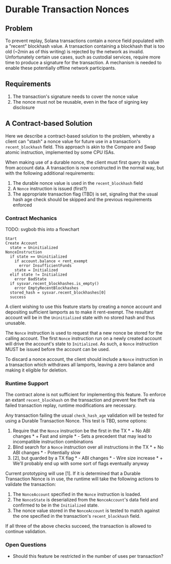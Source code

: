 # Durable Transaction Nonces

## Problem

To prevent replay, Solana transactions contain a nonce field populated with a
"recent" blockhash value. A transaction containing a blockhash that is too old
(~2min as of this writing) is rejected by the network as invalid. Unfortunately
certain use cases, such as custodial services, require more time to produce a
signature for the transaction. A mechanism is needed to enable these potentially
offline network participants.

## Requirements

1) The transaction's signature needs to cover the nonce value
2) The nonce must not be reusable, even in the face of signing key disclosure

## A Contract-based Solution

Here we describe a contract-based solution to the problem, whereby a client can
"stash" a nonce value for future use in a transaction's `recent_blockhash`
field. This approach is akin to the Compare and Swap atomic instruction,
implemented by some CPU ISAs.

When making use of a durable nonce, the client must first query its value from
account data. A transaction is now constructed in the normal way, but with the
following additional requirements:

  1) The durable nonce value is used in the `recent_blockhash` field
  2) A `Nonce` instruction is issued (first?)
  3) The appropriate transaction flag (TBD) is set, signaling that the usual
hash age check should be skipped and the previous requirements enforced

### Contract Mechanics

TODO: svgbob this into a flowchart

```text
Start
Create Account
  state = Uninitialized
NonceInstruction
  if state == Uninitialized
    if account.balance < rent_exempt
      error InsufficientFunds
    state = Initialized
  elif state != Initialized
    error BadState
  if sysvar.recent_blockhashes.is_empty()
    error EmptyRecentBlockhashes
  stored_hash = sysvar.recent_blockhashes[0]
  success
```

A client wishing to use this feature starts by creating a nonce account and
depositing sufficient lamports as to make it rent-exempt. The resultant account
will be in the `Uninitialized` state with no stored hash and thus unusable.

The `Nonce` instruction is used to request that a new nonce be stored for the
calling account. The first `Nonce` instruction run on a newly created account
will drive the account's state to `Initialized`. As such, a `Nonce` instruction
MUST be issued before the account can be used.

To discard a nonce account, the client should include a `Nonce` instruction in
a transaction which withdraws all lamports, leaving a zero balance and making
it eligible for deletion.

### Runtime Support

The contract alone is not sufficient for implementing this feature. To enforce
an extant `recent_blockhash` on the transaction and prevent fee theft via
failed transaction replay, runtime modifications are necessary.

Any transaction failing the usual `check_hash_age` validation will be tested
for using a Durable Transaction Nonce. This test is TBD, some options:

  1) Require that the `Nonce` instruction be the first in the TX
    * + No ABI changes
    * + Fast and simple
    * - Sets a precedent that may lead to incompatible instruction combinations
  2) Blind search for a `Nonce` instruction over all instructions in the TX
    * + No ABI changes
    * - Potentially slow
  3) [2], but guarded by a TX flag
    * - ABI changes
    * - Wire size increase
    * + We'll probably end up with some sort of flags eventually anyway

Current prototyping will use [1]. If it is determined that a Durable Transaction
Nonce is in use, the runtime will take the following actions to validate the
transaction:

  1) The `NonceAccount` specified in the `Nonce` instruction is loaded.
  2) The `NonceState` is deserialized from the `NonceAccount`'s data field and
confirmed to be in the `Initialized` state.
  3) The nonce value stored in the `NonceAccount` is tested to match against the
one specified in the transaction's `recent_blockhash` field.

If all three of the above checks succeed, the transaction is allowed to continue
validation.

### Open Questions

* Should this feature be restricted in the number of uses per transaction?
